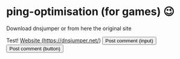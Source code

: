 # ping-optimisation (for games) 😉
Download dnsjumper or from here the original site



Test!
<a href="#" class="website">Website (https://dnsjumper.net/)</a>
<input class="website" type="submit" value="Post comment (input)">
<button class="website" type="submit">Post comment (button)</button>
